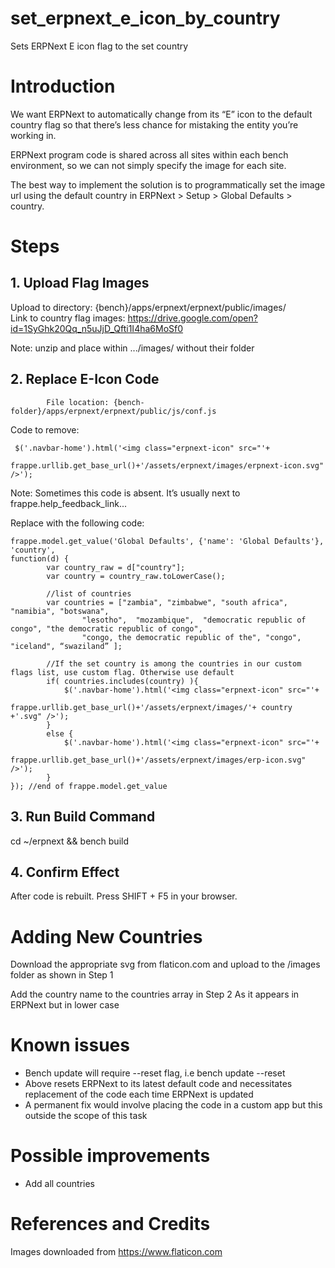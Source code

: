 # set_erpnext_e_icon_by_country
Sets ERPNext E icon flag to the set country

# Introduction

We want ERPNext to automatically change from its “E” icon to the default country flag so that there’s less chance for mistaking the entity you’re working in.

ERPNext program code is shared across all sites within each bench environment, so we can not simply specify the image for each site.

The best way to implement the solution is to programmatically set the image url using the default country in ERPNext > Setup > Global Defaults > country.

# Steps
## 1. Upload Flag Images
Upload to directory: {bench}/apps/erpnext/erpnext/public/images/		
Link to country flag images: 
https://drive.google.com/open?id=1SyGhk20Qq_n5uJjD_Qfti1I4ha6MoSf0

Note: unzip and place within .../images/ without their folder


## 2. Replace E-Icon Code
            File location: {bench-folder}/apps/erpnext/erpnext/public/js/conf.js
	
Code to remove:

     $('.navbar-home').html('<img class="erpnext-icon" src="'+
                        frappe.urllib.get_base_url()+'/assets/erpnext/images/erpnext-icon.svg" />');

Note: Sometimes this code is absent. It’s usually next to frappe.help_feedback_link...

Replace with the following code:

    frappe.model.get_value('Global Defaults', {'name': 'Global Defaults'}, 'country',
    function(d) {
			var country_raw = d["country"];
			var country = country_raw.toLowerCase();

			//list of countries
			var countries = ["zambia", "zimbabwe", "south africa", "namibia", "botswana",
					"lesotho",  "mozambique",  "democratic republic of congo", "the democratic republic of congo",
					"congo, the democratic republic of the", "congo", "iceland", “swaziland” ];

			//If the set country is among the countries in our custom flags list, use custom flag. Otherwise use default
			if( countries.includes(country) ){
				$('.navbar-home').html('<img class="erpnext-icon" src="'+
											frappe.urllib.get_base_url()+'/assets/erpnext/images/'+ country +'.svg" />');
			}
			else {
				$('.navbar-home').html('<img class="erpnext-icon" src="'+
						frappe.urllib.get_base_url()+'/assets/erpnext/images/erp-icon.svg" />');
			}
    }); //end of frappe.model.get_value

## 3. Run Build Command
   cd ~/erpnext && bench build
## 4. Confirm Effect
After code is rebuilt. Press SHIFT + F5 in your browser.



# Adding New Countries

Download the appropriate svg from flaticon.com and upload to the /images folder as shown in Step 1

Add the country name to the countries array in Step 2
As it appears in ERPNext but in lower case


# Known issues
- Bench update will require --reset flag, i.e bench update --reset
- Above resets ERPNext to its latest default code and necessitates replacement of the code each time ERPNext is updated
- A permanent fix would involve placing the code in a custom app but this outside the scope of this task

# Possible improvements
- Add all countries


# References and Credits
Images downloaded from https://www.flaticon.com
